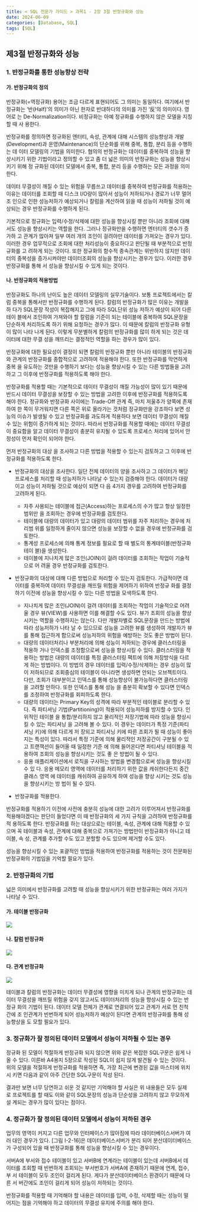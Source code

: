 ```yaml
---
title: < SQL 전문가 가이드 > 과목1 - 2장 3절 반정규화와 성능
date: 2024-06-09
categories: [Database, SQL]
tags: [SQL]
---
```


## 제3절 반정규화와 성능

### 1. 반정규화를 통한 성능향상 전략

#### 가. 반정규화의 정의

반정규화(=역정규화) 용어는 조금 다르게 표현되어도 그 의미는 동일하다. 여기에서 반 정규화는 ‘반(Half)’의 의미가 아닌 한자로 반대하다의 의미를 가진 ‘反’의 의미이다. 영어로 는 De-Normalization이다. 비정규화는 아예 정규화를 수행하지 않은 모델을 지칭할 때 사 용한다.

반정규화를 정의하면 정규화된 엔터티, 속성, 관계에 대해 시스템의 성능향상과 개발 (Development)과 운영(Maintenance)의 단순화를 위해 중복, 통합, 분리 등을 수행하는 데 이터 모델링의 기법을 의미한다. 협의의 반정규화는 데이터를 중복하여 성능을 향상시키기 위한 기법이라고 정의할 수 있고 좀 더 넓은 의미의 반정규화는 성능을 향상시키기 위해 정 규화된 데이터 모델에서 중복, 통합, 분리 등을 수행하는 모든 과정을 의미한다.

데이터 무결성이 깨질 수 있는 위험을 무릅쓰고 데이터를 중복하여 반정규화를 적용하는 이유는 데이터를 조회할 때 디스크 I/O량이 많아서 성능이 저하되거나 경로가 너무 멀어 조 인으로 인한 성능저하가 예상되거나 칼럼을 계산하여 읽을 때 성능이 저하될 것이 예상되는 경우 반정규화를 수행하게 된다.

기본적으로 정규화는 입력/수정/삭제에 대한 성능을 향상시킬 뿐만 아니라 조회에 대해 서도 성능을 향상시키는 역할을 한다. 그러나 정규화만을 수행하면 엔터티의 갯수가 증가하 고 관계가 많아져 일부 여러 개의 조인이 걸려야만 데이터를 가져오는 경우가 있다. 이러한 경우 업무적으로 조회에 대한 처리성능이 중요하다고 판단될 때 부분적으로 반정규화를 고 려하게 되는 것이다. 또한 정규화의 함수적 종속관계는 위반하지 않지만 데이터의 중복성을 증가시켜야만 데이터조회의 성능을 향상시키는 경우가 있다. 이러한 경우 반정규화를 통해 서 성능을 향상시킬 수 있게 되는 것이다.

#### 나. 반정규화의 적용방법

반정규화도 하나의 난이도 높은 데이터 모델링의 실무기술이다. 보통 프로젝트에서는 칼 럼 중복을 통해서만 반정규화를 수행하게 된다. 칼럼의 반정규화가 많은 이유는 개발을 하 다가 SQL문장 작성이 복잡해지고 그에 따라 SQL단위 성능 저하가 예상이 되어 다른 테이 블에서 조인하여 가져와야 할 칼럼을 기준이 되는 테이블에 중복하여 SQL문장을 단순하게 처리하도록 하기 위해 요청하는 경우가 많다. 이 때문에 칼럼의 반정규화 유형이 많이 나타 나게 된다. 이렇게 무분별하게 칼럼의 반정규화를 많이 하게 되는 것은 데이터에 대한 무결 성을 깨뜨리는 결정적인 역할을 하는 경우가 많이 있다.

반정규화에 대한 필요성이 결정이 되면 칼럼의 반정규화 뿐만 아니라 테이블의 반정규화 와 관계의 반정규화를 종합적으로 고려하여 적용해야 한다. 또한 반정규화를 막연하게 중복 을 유도하는 것만을 수행하기 보다는 성능을 향상시킬 수 있는 다른 방법들을 고려하고 그 이후에 반정규화를 적용하도록 해야 한다.

반정규화를 적용할 때는 기본적으로 데이터 무결성이 깨질 가능성이 많이 있기 때문에 반드시 데이터 무결성을 보장할 수 있는 방법을 고려한 이후에 반정규화를 적용하도록 해야 한다. 정규화와 반정규화 사이에는 Trade-Off 관계 즉, 마치 저울추가 양쪽에 존재하여 한 쪽이 무거워지면 다른 쪽은 위로 올라가는 것처럼 정규화만을 강조하다 보면 성능의 이슈가 발생될 수 있고 반정규화를 과도하게 적용하다 보면 데이터 무결성이 깨질 수 있는 위험이 증가하게 되는 것이다. 따라서 반정규화를 적용할 때에는 데이터 무결성이 중요함을 알고 데이터 무결성이 충분히 유지될 수 있도록 프로세스 처리에 있어서 안정성이 먼저 확인이 되어야 한다.

먼저 반정규화의 대상 을 조사하고 다른 방법을 적용할 수 있는지 검토하고 그 이후에 반정규화를 적용하도록 한다.

- 반정규화의 대상을 조사한다.
  일단 전체 데이터의 양을 조사하고 그 데이터가 해당 프로세스를 처리할 때 성능저하가 나타날 수 있는지 검증해야 한다. 데이터가 대량이고 성능이 저하될 것으로 예상이 되면 다 음 4가지 경우를 고려하여 반정규화를 고려하게 된다.

  - 자주 사용되는 테이블에 접근(Access)하는 프로세스의 수가 많고 항상 일정한 범위만 을 조회하는 경우에 반정규화를 검토한다.
  - 테이블에 대량의 데이터가 있고 대량의 데이터 범위를 자주 처리하는 경우에 처리범 위를 일정하게 줄이지 않으면 성능을 보장할 수 없을 경우에 반정규화를 검토한다.
  - 통계성 프로세스에 의해 통계 정보를 필요로 할 때 별도의 통계테이블(반정규화 테이 블)을 생성한다.
  - 테이블에 지나치게 많은 조인(JOIN)이 걸려 데이터를 조회하는 작업이 기술적으로 어 려울 경우 반정규화를 검토한다.

- 반정규화의 대상에 대해 다른 방법으로 처리할 수 있는지 검토한다.
  가급적이면 데이터를 중복하여 데이터 무결성을 깨뜨릴 위험을 제어하기 위하여 반정규 화를 결정하기 이전에 성능을 향상시킬 수 있는 다른 방법을 모색하도록 한다.

  - 지나치게 많은 조인(JOIN)이 걸려 데이터를 조회하는 작업이 기술적으로 어려울 경우 뷰(VIEW)를 사용하면 이를 해결할 수도 있다. 뷰가 조회의 성능을 향상시키는 역할을 수행하지는 않는다. 다만 개발자별로 SQL문장을 만드는 방법에 따라 성능저하가 나타 날 수 있으므로 성능을 고려한 뷰를 생성하여 개발자가 뷰를 통해 접근하게 함으로써 성능저하의 위험을 예방하는 것도 좋은 방법이 된다.
  - 대량의 데이터처리나 부분처리에 의해 성능이 저하되는 경우에 클러스터링을 적용하 거나 인덱스를 조정함으로써 성능을 향상시킬 수 있다. 클러스터링을 적용하는 방법은 대량의 데이터를 특정 클러스터링 팩트에 의해 저장방식을 다르게 하는 방법이다. 이 방법의 경우 데이터를 입력/수정/삭제하는 경우 성능이 많이 저하되므로 조회중심의 테이블이 아니라면 생성하면 안되는 오브젝트이다. 다만, 조회가 대부분이고 인덱스를 통해 성능향상이 불가능하다면 클러스터링을 고려할 만하다. 또한 인덱스를 통해 성능 을 충분히 확보할 수 있다면 인덱스를 조정하여 반정규화를 회피하도록 한다.
  - 대량의 데이터는 Primary Key의 성격에 따라 부분적인 테이블로 분리할 수 있다. 즉 파티셔닝 기법(Partitioning)이 적용되어 성능저하를 방지할 수 있다. 인위적인 테이블 을 통합/분리하지 않고 물리적인 저장기법에 따라 성능을 향상시킬 수 있는 파티셔닝 을 고려해 볼 수 있다. 이 경우는 데이터가 특정 기준(파티셔닝 키)에 의해 다르게 저 장되고 파티셔닝 키에 따른 조회가 될 때 성능이 좋아지는 특성이 있다. 따라서 특정 기준에 의해 물리적인 저장공간이 구분될 수 있고 트랜잭션이 들어올 때 일정한 기준 에 의해 들어온다면 파티셔닝 테이블을 적용하여 조회의 성능을 향상시키는 것도 좋 은 방법이 될 수 있다.
  - 응용 애플리케이션에서 로직을 구사하는 방법을 변경함으로써 성능을 향상시킬 수 있 다. 응용 메모리 영역에 데이터를 처리하기 위한 값을 캐쉬한다든지 중간 클래스 영역 에 데이터를 캐쉬하여 공유하게 하여 성능을 향상 시키는 것도 성능을 향상시키는 방 법이 될 수 있다.

- 반정규화를 적용한다.

반정규화를 적용하기 이전에 사전에 충분히 성능에 대한 고려가 이루어져서 반정규화를 적용해야겠다는 판단이 들었다면 이 때 반정규화의 세 가지 규칙을 고려하여 반정규화를 적 용하도록 한다. 반정규화를 하는 대상으로는 테이블, 속성, 관계에 대해 적용할 수 있으며 꼭 테이블과 속성, 관계에 대해 중복으로 가져가는 방법만이 반정규화가 아니고 테이블, 속 성, 관계를 추가할 수도 있고 분할할 수도 있으며 제거할 수도 있다.

성능을 향상시킬 수 있는 포괄적인 방법을 적용하여 반정규화를 적용하는 것이 전문화된 반정규화의 기법임을 기억할 필요가 있다.

### 2. 반정규화의 기법

넓은 의미에서 반정규화를 고려할 때 성능을 향상시키기 위한 반정규화는 여러 가지가 나타날 수 있다.

#### 가. 테이블 반정규화

![](/assets/img/posts/sql-eg/subject1/sql-eg-1-2-3-table1-2-1.png)

#### 나. 칼럼 반정규화

![](/assets/img/posts/sql-eg/subject1/sql-eg-1-2-3-table1-2-2.png)

#### 다. 관계 반정규화

![](/assets/img/posts/sql-eg/subject1/sql-eg-1-2-3-table1-2-3.png)

테이블과 칼럼의 반정규화는 데이터 무결성에 영향을 미치게 되나 관계의 반정규화는 데 이터 무결성을 깨뜨릴 위험을 갖지 않고서도 데이터처리의 성능을 향상시킬 수 있는 반정규 화의 기법이 된다. 데이터 모델 전체가 관계로 연결되어 있고 관계가 서로 먼 친척간에 조 인관계가 빈번하게 되어 성능저하가 예상이 된다면 관계의 반정규화를 통해 성능향상을 도 모할 필요가 있다.

### 3. 정규화가 잘 정의된 데이터 모델에서 성능이 저하될 수 있는 경우

정규화 된 모델이 적절하게 반정규화 되지 않으면 위와 같은 복잡한 SQL구문은 쉽게 나 올 수 있다. 이른바 A4용지 5장으로 작성된 SQL이 쉽지 않게 발견될 수 있는 것이다.  
위의 모델을 적절하게 반정규화를 적용하면 즉, 가장 최근에 변경된 값을 마스터에 위치시 키면 다음과 같이 아주 간단한 SQL구문이 작성 된다.

결과만 보면 너무 당연하고 쉬운 것 같지만 기억해야 할 사실은 위 내용들은 모두 실제 로 프로젝트를 할 때도 이와 같이 SQL문장의 성능과 단순성을 고려하지 않고 무모하게 설 계되는 경우가 많이 있다는 점이다.

### 4. 정규화가 잘 정의된 데이터 모델에서 성능이 저하된 경우

업무의 영역이 커지고 다른 업무와 인터페이스가 많아짐에 따라 데이터베이스서버가 여 러 대인 경우가 있다. [그림 I-2-16]은 데이터베이스서버가 분리 되어 분산데이터베이스 가 구성되어 있을 때 반정규화를 통해 성능을 향상시킬 수 있는 경우이다.

서버A에 부서와 접수 테이블이 있고 서버B에 연계라는 테이블이 있는데 서버B에서 데 이터를 조회할 때 빈번하게 조회되는 부서번호가 서버A에 존재하기 때문에 연계, 접수, 부 서 테이블이 모두 조인이 걸리게 된다. 게다가 분산데이터베이스 환경이기 때문에 다른 서 버간에도 조인이 걸리게 되어 성능이 저하되는 것이다.

반정규화를 적용할 때 기억해야 할 내용은 데이터를 입력, 수정, 삭제할 때는 성능이 떨 어지는 점을 기억해야 하고 데이터의 무결성 유지에 주의를 해야 한다.

